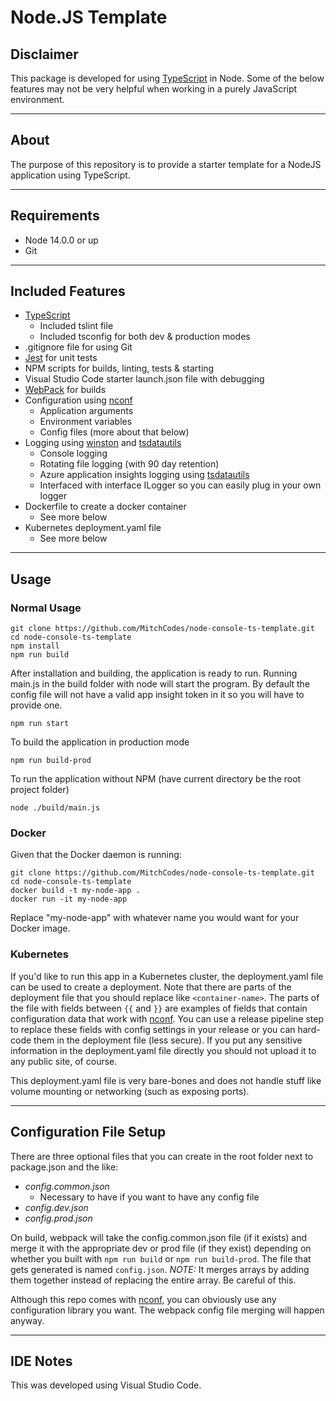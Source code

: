 # Node.JS Template

## Disclaimer

This package is developed for using [TypeScript](http://www.typescriptlang.org/) in Node. Some of the below features may not be very helpful when working in a purely JavaScript environment.

---

## About

The purpose of this repository is to provide a starter template for a NodeJS application using TypeScript.

---

## Requirements

* Node 14.0.0 or up
* Git

---

## Included Features

* [TypeScript](http://www.typescriptlang.org/)
  * Included tslint file
  * Included tsconfig for both dev & production modes
* .gitignore file for using Git
* [Jest](https://jestjs.io/) for unit tests
* NPM scripts for builds, linting, tests & starting
* Visual Studio Code starter launch.json file with debugging
* [WebPack](https://webpack.js.org/) for builds
* Configuration using [nconf](https://github.com/indexzero/nconf#readme)
  * Application arguments
  * Environment variables
  * Config files (more about that below)
* Logging using [winston](https://github.com/winstonjs/winston) and [tsdatautils](https://github.com/MitchCodes/Typescript-DataUtils)
  * Console logging
  * Rotating file logging (with 90 day retention)
  * Azure application insights logging using [tsdatautils](https://github.com/MitchCodes/Typescript-DataUtils)
  * Interfaced with interface ILogger so you can easily plug in your own logger
* Dockerfile to create a docker container
  * See more below
* Kubernetes deployment.yaml file
  * See more below

---

## Usage

### Normal Usage

```
git clone https://github.com/MitchCodes/node-console-ts-template.git
cd node-console-ts-template
npm install
npm run build
```

After installation and building, the application is ready to run. Running main.js in the build folder with node will start the program. By default the config file will not have a valid app insight token in it so you will have to provide one.

```
npm run start
```

To build the application in production mode

```
npm run build-prod
```

To run the application without NPM (have current directory be the root project folder)

```
node ./build/main.js
```

### Docker

Given that the Docker daemon is running:

```
git clone https://github.com/MitchCodes/node-console-ts-template.git
cd node-console-ts-template
docker build -t my-node-app .
docker run -it my-node-app
```

Replace "my-node-app" with whatever name you would want for your Docker image.


### Kubernetes

If you'd like to run this app in a Kubernetes cluster, the deployment.yaml file can be used to create a deployment. Note that there are parts of the deployment file that you should replace like `<container-name>`. The parts of the file with fields between `{{` and `}}` are examples of fields that contain configuration data that work with [nconf](https://github.com/indexzero/nconf#readme). You can use a release pipeline step to replace these fields with config settings in your release or you can hard-code them in the deployment file (less secure). If you put any sensitive information in the deployment.yaml file directly you should not upload it to any public site, of course.

This deployment.yaml file is very bare-bones and does not handle stuff like volume mounting or networking (such as exposing ports).

---

## Configuration File Setup

There are three optional files that you can create in the root folder next to package.json and the like:
* _config.common.json_
    * Necessary to have if you want to have any config file
* _config.dev.json_
* _config.prod.json_

On build, webpack will take the config.common.json file (if it exists) and merge it with the appropriate dev or prod file (if they exist) depending on whether you built with `npm run build` or `npm run build-prod`. The file that gets generated is named `config.json`. _NOTE:_ It merges arrays by adding them together instead of replacing the entire array. Be careful of this.

Although this repo comes with [nconf](https://github.com/indexzero/nconf), you can obviously use any configuration library you want. The webpack config file merging will happen anyway.

---

## IDE Notes

This was developed using Visual Studio Code.